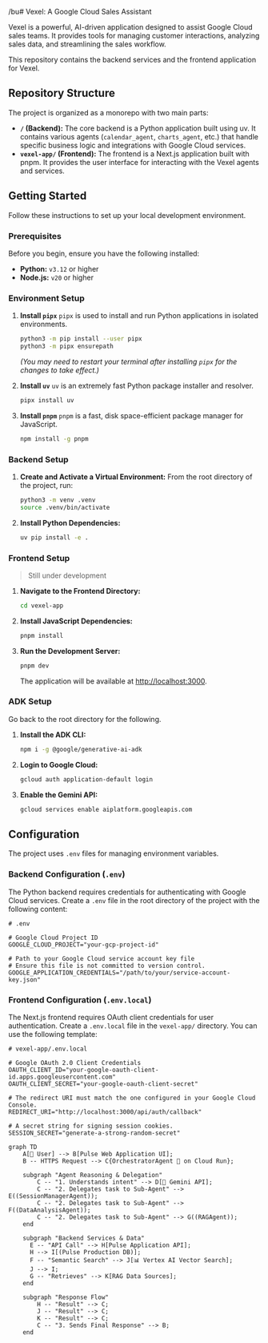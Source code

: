 /bu# Vexel: A Google Cloud Sales Assistant

Vexel is a powerful, AI-driven application designed to assist Google Cloud sales teams. It provides tools for managing customer interactions, analyzing sales data, and streamlining the sales workflow.

This repository contains the backend services and the frontend application for Vexel.

## Repository Structure

The project is organized as a monorepo with two main parts:

-   **`/` (Backend):** The core backend is a Python application built using uv. It contains various agents (`calendar_agent`, `charts_agent`, etc.) that handle specific business logic and integrations with Google Cloud services.
-   **`vexel-app/` (Frontend):** The frontend is a Next.js application built with pnpm. It provides the user interface for interacting with the Vexel agents and services.

## Getting Started

Follow these instructions to set up your local development environment.

### Prerequisites

Before you begin, ensure you have the following installed:

-   **Python:** `v3.12` or higher
-   **Node.js:** `v20` or higher

### Environment Setup

1.  **Install `pipx`**
    `pipx` is used to install and run Python applications in isolated environments.
    ```bash
    python3 -m pip install --user pipx
    python3 -m pipx ensurepath
    ```
    *(You may need to restart your terminal after installing `pipx` for the changes to take effect.)*

2.  **Install `uv`**
    `uv` is an extremely fast Python package installer and resolver.
    ```bash
    pipx install uv
    ```

3.  **Install `pnpm`**
    `pnpm` is a fast, disk space-efficient package manager for JavaScript.
    ```bash
    npm install -g pnpm
    ```

### Backend Setup

1.  **Create and Activate a Virtual Environment:**
    From the root directory of the project, run:
    ```bash
    python3 -m venv .venv
    source .venv/bin/activate
    ```

2.  **Install Python Dependencies:**
    ```bash
    uv pip install -e .
    ```

### Frontend Setup

> Still under development

1.  **Navigate to the Frontend Directory:**
    ```bash
    cd vexel-app
    ```

2.  **Install JavaScript Dependencies:**
    ```bash
    pnpm install
    ```

3.  **Run the Development Server:**
    ```bash
    pnpm dev
    ```
    The application will be available at [http://localhost:3000](http://localhost:3000).

### ADK Setup

Go back to the root directory for the following. 

1.  **Install the ADK CLI:**
    ```bash
    npm i -g @google/generative-ai-adk
    ```

2.  **Login to Google Cloud:**
    ```bash
    gcloud auth application-default login
    ```

3.  **Enable the Gemini API:**
    ```bash
    gcloud services enable aiplatform.googleapis.com
    ```

## Configuration

The project uses `.env` files for managing environment variables.

### Backend Configuration (`.env`)

The Python backend requires credentials for authenticating with Google Cloud services. Create a `.env` file in the root directory of the project with the following content:

```env
# .env

# Google Cloud Project ID
GOOGLE_CLOUD_PROJECT="your-gcp-project-id"

# Path to your Google Cloud service account key file
# Ensure this file is not committed to version control.
GOOGLE_APPLICATION_CREDENTIALS="/path/to/your/service-account-key.json"
```

### Frontend Configuration (`.env.local`)

The Next.js frontend requires OAuth client credentials for user authentication. Create a `.env.local` file in the `vexel-app/` directory. You can use the following template:

```env
# vexel-app/.env.local

# Google OAuth 2.0 Client Credentials
OAUTH_CLIENT_ID="your-google-oauth-client-id.apps.googleusercontent.com"
OAUTH_CLIENT_SECRET="your-google-oauth-client-secret"

# The redirect URI must match the one configured in your Google Cloud Console.
REDIRECT_URI="http://localhost:3000/api/auth/callback"

# A secret string for signing session cookies.
SESSION_SECRET="generate-a-strong-random-secret"
```

```mermaid
graph TD
    A[👤 User] --> B[Pulse Web Application UI];
    B -- HTTPS Request --> C{OrchestratorAgent 🚀 on Cloud Run};
    
    subgraph "Agent Reasoning & Delegation"
        C -- "1. Understands intent" --> D[🧠 Gemini API];
        C -- "2. Delegates task to Sub-Agent" --> E((SessionManagerAgent));
        C -- "2. Delegates task to Sub-Agent" --> F((DataAnalysisAgent));
        C -- "2. Delegates task to Sub-Agent" --> G((RAGAgent));
    end
    
    subgraph "Backend Services & Data"
      E -- "API Call" --> H[Pulse Application API];
      H --> I[(Pulse Production DB)];
      F -- "Semantic Search" --> J[📊 Vertex AI Vector Search];
      J --> I;
      G -- "Retrieves" --> K[RAG Data Sources];
    end

    subgraph "Response Flow"
        H -- "Result" --> C;
        J -- "Result" --> C;
        K -- "Result" --> C;
        C -- "3. Sends Final Response" --> B;
    end
   ```
